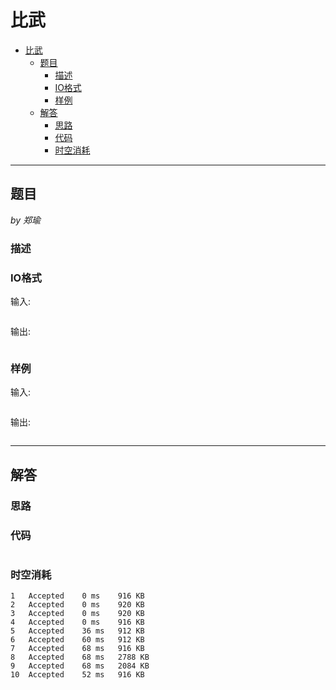 # 比武

- [比武](#比武)
  - [题目](#题目)
    - [描述](#描述)
    - [IO格式](#io格式)
    - [样例](#样例)
  - [解答](#解答)
    - [思路](#思路)
    - [代码](#代码)
    - [时空消耗](#时空消耗)

----

## 题目

_by 郑瑜_

### 描述



### IO格式

输入:

```

```

输出:

```

```

### 样例

输入:

```

```

输出:

```

```

----

## 解答

### 思路



### 代码

```C++

```

### 时空消耗

```
1	Accepted	0 ms	916 KB
2	Accepted	0 ms	920 KB
3	Accepted	0 ms	920 KB
4	Accepted	0 ms	916 KB
5	Accepted	36 ms	912 KB
6	Accepted	60 ms	912 KB
7	Accepted	68 ms	916 KB
8	Accepted	68 ms	2788 KB
9	Accepted	68 ms	2084 KB
10	Accepted	52 ms	916 KB
```